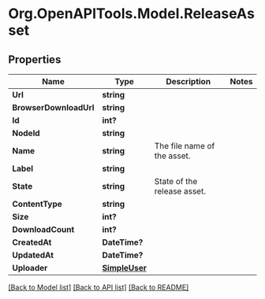 # Org.OpenAPITools.Model.ReleaseAsset

## Properties

Name | Type | Description | Notes
------------ | ------------- | ------------- | -------------
**Url** | **string** |  | 
**BrowserDownloadUrl** | **string** |  | 
**Id** | **int?** |  | 
**NodeId** | **string** |  | 
**Name** | **string** | The file name of the asset. | 
**Label** | **string** |  | 
**State** | **string** | State of the release asset. | 
**ContentType** | **string** |  | 
**Size** | **int?** |  | 
**DownloadCount** | **int?** |  | 
**CreatedAt** | **DateTime?** |  | 
**UpdatedAt** | **DateTime?** |  | 
**Uploader** | [**SimpleUser**](SimpleUser.md) |  | 

[[Back to Model list]](../README.md#documentation-for-models) [[Back to API list]](../README.md#documentation-for-api-endpoints) [[Back to README]](../README.md)

